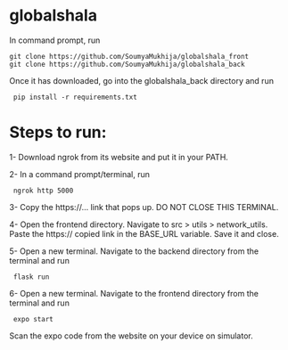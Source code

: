 # globalshala

In command prompt, run 


    git clone https://github.com/SoumyaMukhija/globalshala_front
    git clone https://github.com/SoumyaMukhija/globalshala_back
          
          
         
Once it has downloaded, go into the globalshala_back directory and run


     pip install -r requirements.txt
          

# Steps to run: 

1- Download ngrok from its website and put it in your PATH.

2- In a command prompt/terminal, run 

     ngrok http 5000

3- Copy the https://... link that pops up. DO NOT CLOSE THIS TERMINAL. 

4- Open the frontend directory. Navigate to src > utils > network_utils. Paste the https:// copied link in the BASE_URL variable. Save it and close.

5- Open a new terminal. Navigate to the backend directory from the terminal and run

     flask run 

6- Open a new terminal. Navigate to the frontend directory from the terminal and run 

     expo start
          
          
Scan the expo code from the website on your device on simulator. 
          
         
